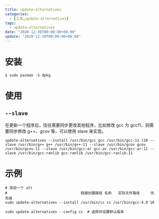```yaml
---
title: update-alternatives
categories: 
  - [工具,update-alternatives]
tags:
  - update-alternatives
date: "2020-12-30T00:00:00+08:00"
update: "2020-12-30T00:00:00+08:00"
---
```


# 安装

```shell
$ sudo pacman -S dpkg
```

# 使用

## `--slave`

在更新一个程序后，往往需要同步更改其他程序，比如修改 gcc 为 gcc11，则需要同步修改 g++、gcov 等，可以使用 slave 来实现。

```shell
update-alternatives --install /usr/bin/gcc gcc /usr/bin/gcc-11 110 --slave /usr/bin/g++ g++ /usr/bin/g++-11 --slave /usr/bin/gcov gcov /usr/bin/gcov-11 --slave /usr/bin/gcc-ar gcc-ar /usr/bin/gcc-ar-11 --slave /usr/bin/gcc-ranlib gcc-ranlib /usr/bin/gcc-ranlib-11
```

# 示例

```shell
# 添加一个 alt
#                                  链接创建路径 名称   实际文件路径     优先级
sudo update-alternatives --install /usr/bin/cc cc /usr/bin/gcc-4.9 10  
```

```shell
sudo update-alternatives --config cc  # 选择并设置默认版本
```

